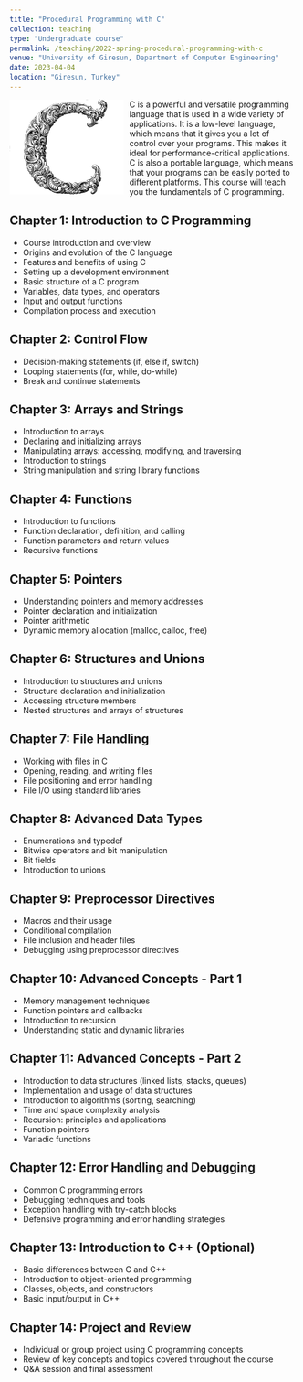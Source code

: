 ```yaml
---
title: "Procedural Programming with C"
collection: teaching
type: "Undergraduate course"
permalink: /teaching/2022-spring-procedural-programming-with-c
venue: "University of Giresun, Department of Computer Engineering"
date: 2023-04-04
location: "Giresun, Turkey"
---
```


<img align="left" width="200" alt="procedural programming with c" src="/images/teaching/procedural-programming-with-c.png" style="float: left; margin-right: 10px;"> C is a powerful and versatile programming language that is used in a wide variety of applications. It is a low-level language, which means that it gives you a lot of control over your programs. This makes it ideal for performance-critical applications. C is also a portable language, which means that your programs can be easily ported to different platforms. This course will teach you the fundamentals of C programming. 

Chapter 1: Introduction to C Programming
-----

* Course introduction and overview
* Origins and evolution of the C language
* Features and benefits of using C
* Setting up a development environment
* Basic structure of a C program
* Variables, data types, and operators
* Input and output functions
* Compilation process and execution

Chapter 2: Control Flow
-----

* Decision-making statements (if, else if, switch)
* Looping statements (for, while, do-while)
* Break and continue statements

Chapter 3: Arrays and Strings
-----

* Introduction to arrays
* Declaring and initializing arrays
* Manipulating arrays: accessing, modifying, and traversing
* Introduction to strings
* String manipulation and string library functions

Chapter 4: Functions
-----

* Introduction to functions
* Function declaration, definition, and calling
* Function parameters and return values
* Recursive functions

Chapter 5: Pointers
-----

* Understanding pointers and memory addresses
* Pointer declaration and initialization
* Pointer arithmetic
* Dynamic memory allocation (malloc, calloc, free)

Chapter 6: Structures and Unions
-----

* Introduction to structures and unions
* Structure declaration and initialization
* Accessing structure members
* Nested structures and arrays of structures

Chapter 7: File Handling
-----

* Working with files in C
* Opening, reading, and writing files
* File positioning and error handling
* File I/O using standard libraries

Chapter 8: Advanced Data Types
-----

* Enumerations and typedef
* Bitwise operators and bit manipulation
* Bit fields
* Introduction to unions

Chapter 9: Preprocessor Directives
-----

* Macros and their usage
* Conditional compilation
* File inclusion and header files
* Debugging using preprocessor directives

Chapter 10: Advanced Concepts - Part 1
-----

* Memory management techniques
* Function pointers and callbacks
* Introduction to recursion
* Understanding static and dynamic libraries

Chapter 11: Advanced Concepts - Part 2
-----

* Introduction to data structures (linked lists, stacks, queues)
* Implementation and usage of data structures
* Introduction to algorithms (sorting, searching)
* Time and space complexity analysis
* Recursion: principles and applications
* Function pointers
* Variadic functions

Chapter 12: Error Handling and Debugging
-----

* Common C programming errors
* Debugging techniques and tools
* Exception handling with try-catch blocks
* Defensive programming and error handling strategies

Chapter 13: Introduction to C++ (Optional)
-----

* Basic differences between C and C++
* Introduction to object-oriented programming
* Classes, objects, and constructors
* Basic input/output in C++

Chapter 14: Project and Review
-----

* Individual or group project using C programming concepts
* Review of key concepts and topics covered throughout the course
* Q&A session and final assessment
